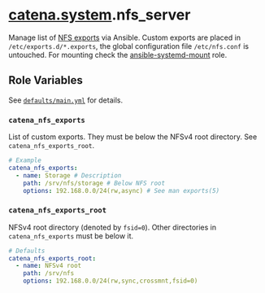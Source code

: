 # [catena.system](https://gitlab.com/alysoid/catena-system).nfs_server

Manage list of [NFS exports](https://man.archlinux.org/man/exports.5) via Ansible. Custom exports are placed in `/etc/exports.d/*.exports`, the global configuration file `/etc/nfs.conf` is untouched. For mounting check the [ansible-systemd-mount](https://github.com/alysoid/ansible-systemd-mount/) role.

## Role Variables

See [`defaults/main.yml`](defaults/main.yml) for details.

### `catena_nfs_exports`

List of custom exports. They must be below the NFSv4 root directory. See `catena_nfs_exports_root`.

```yaml
# Example
catena_nfs_exports:
  - name: Storage # Description
    path: /srv/nfs/storage # Below NFS root
    options: 192.168.0.0/24(rw,async) # See man exports(5)
```

### `catena_nfs_exports_root`

NFSv4 root directory (denoted by `fsid=0`). Other directories in `catena_nfs_exports` must be below it.

```yaml
# Defaults
catena_nfs_exports_root:
  - name: NFSv4 root
    path: /srv/nfs
    options: 192.168.0.0/24(rw,sync,crossmnt,fsid=0)
```

